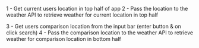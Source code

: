 1 - Get current users location in top half of app
2 - Pass the location to the weather API to retrieve weather for current location in top half

3 - Get users comparison location from the input bar (enter button & on click search)
4 - Pass the comparison location to the weather API to retrieve weather for comparison location in bottom half